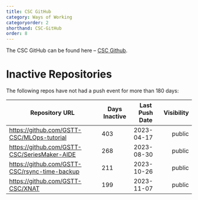 ```yaml
---
title: CSC GitHub
category: Ways of Working
categoryorder: 2
shorthand: CSC-GitHub
order: 8
---
```


The CSC GitHub can be found here – <a href="https://github.com/GSTT-CSC/">CSC Github</a>.

# Inactive Repositories

The following repos have not had a push event for more than 180 days:

| Repository URL | Days Inactive | Last Push Date | Visibility |
| --- | --- | --- | ---: |
| https://github.com/GSTT-CSC/MLOps-tutorial | 403 | 2023-04-17 | public |
| https://github.com/GSTT-CSC/SeriesMaker-AIDE | 268 | 2023-08-30 | public |
| https://github.com/GSTT-CSC/rsync-time-backup | 211 | 2023-10-26 | public |
| https://github.com/GSTT-CSC/XNAT | 199 | 2023-11-07 | public |
